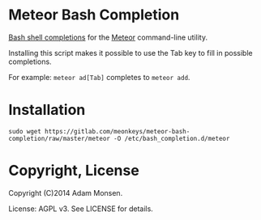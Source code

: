 # Meteor Bash Completion

[Bash shell completions](http://www.tldp.org/LDP/abs/html/tabexpansion.html)
for the [Meteor](https://www.meteor.com) command-line utility.

Installing this script makes it possible to use the Tab key to fill in possible
completions.

For example: `meteor ad[Tab]` completes to `meteor add`.

# Installation

    sudo wget https://gitlab.com/meonkeys/meteor-bash-completion/raw/master/meteor -O /etc/bash_completion.d/meteor

# Copyright, License

Copyright (C)2014 Adam Monsen.

License: AGPL v3. See LICENSE for details.
